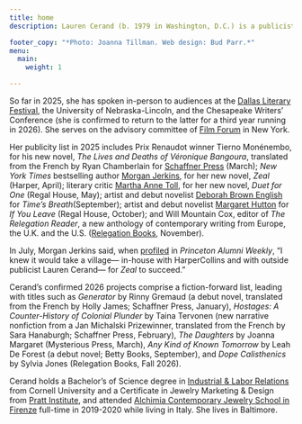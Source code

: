```yaml
---
title: home
description: Lauren Cerand (b. 1979 in Washington, D.C.) is a publicist and consultant with more than two decades of experience in the worlds of literature and the arts, spanning strategic communications to high-profile events and board leadership.

footer_copy: "*Photo: Joanna Tillman. Web design: Bud Parr.*"
menu:
  main:
    weight: 1

---
```

So far in 2025, she has spoken in-person to audiences at the [Dallas Literary Festival](https://www.dallasliteraryfestival.org/), the University of Nebraska-Lincoln, and the Chesapeake Writers’ Conference (she is confirmed to return to the latter for a third year running in 2026). She serves on the advisory committee of [Film Forum](https://filmforum.org/) in New York.

Her publicity list in 2025 includes Prix Renaudot winner Tierno Monénembo, for his new novel, _The Lives and Deaths of Véronique Bangoura_, translated from the French by Ryan Chamberlain for [Schaffner Press](https://schaffnerpress.com/) (March); _New York Times_ bestselling author [Morgan Jerkins](http://www.morgan-jerkins.com/), for her new novel, _Zeal_ (Harper, April); literary critic [Martha Anne Toll](https://www.marthaannetoll.com/), for her new novel, _Duet for One_ (Regal House, May); artist and debut novelist [Deborah Brown English](https://www.deborahbrownenglish.com/) for _Time’s Breath_(September); artist and debut novelist [Margaret Hutton](https://www.margarethutton.com/) for _If You Leave_ (Regal House, October); and Will Mountain Cox, editor of _The Relegation Reader_, a new anthology of contemporary writing from Europe, the U.K. and the U.S. ([Relegation Books](https://www.relegationbooks.com/), November).

In July, Morgan Jerkins said, when [profiled](https://paw.princeton.edu/article/morgan-jerkins-14-explores-love-across-generations-new-novel) in _Princeton Alumni Weekly_, “I knew it would take a village— in-house with HarperCollins and with outside publicist Lauren Cerand— for _Zeal_ to succeed.”

Cerand’s confirmed 2026 projects comprise a fiction-forward list, leading with titles such as _Generator_ by Rinny Gremaud (a debut novel, translated from the French by Holly James; Schaffner Press, January), _Hostages: A Counter-History of Colonial Plunder_ by Taina Tervonen (new narrative nonfiction from a Jan Michalski Prizewinner, translated from the French by Sara Hanaburgh; Schaffner Press, February), _The Daughters_ by Joanna Margaret (Mysterious Press, March), _Any Kind of Known Tomorrow_ by Leah De Forest (a debut novel; Betty Books, September), and _Dope Calisthenics_ by Sylvia Jones (Relegation Books, Fall 2026).

Cerand holds a Bachelor’s of Science degree in [Industrial & Labor Relations](https://www.ilr.cornell.edu/) from Cornell University and a Certificate in Jewelry Marketing & Design from [Pratt Institute](https://www.pratt.edu/), and attended [Alchimia Contemporary Jewelry School in Firenze](https://alchimia.it/) full-time in 2019-2020 while living in Italy. She lives in Baltimore.
